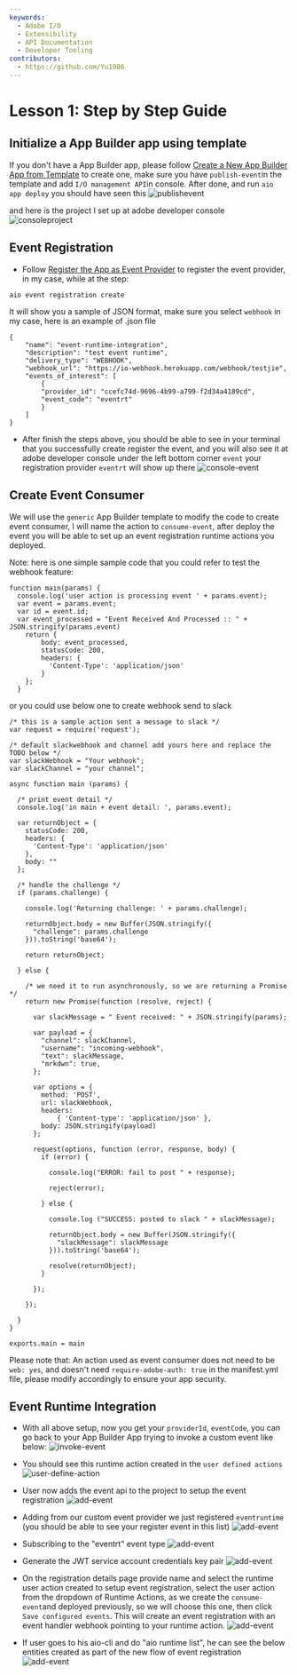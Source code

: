 ```yaml
---
keywords:
  - Adobe I/O
  - Extensibility
  - API Documentation
  - Developer Tooling
contributors:
  - https://github.com/Yu1986
---
```


# Lesson 1: Step by Step Guide

## Initialize a App Builder app using template 
If you don't have a App Builder app, please follow [Create a New App Builder App from Template](../event-driven/lesson1.md) to create one, make sure you have `publish-event`in the template and add `I/O management API`in console. After done, and run `aio app deploy` you should have seen this 
![publishevent](assets/publishevent-1.png)

and here is the project I set up at adobe developer console 
![consoleproject](assets/console-project-2.png)


## Event Registration

- Follow [Register the App as Event Provider](../event-driven/lesson2.md) to register the event provider, in my case, while at the step:
```
aio event registration create 
``` 
It will show you a sample of JSON format, make sure you select `webhook` in my case, here is an example of .json file
```
{
    "name": "event-runtime-integration",
    "description": "test event runtime",
    "delivery_type": "WEBHOOK",
    "webhook_url": "https://io-webhook.herokuapp.com/webhook/testjie",
    "events_of_interest": [
        {
        "provider_id": "ccefc74d-9696-4b99-a799-f2d34a4189cd",
        "event_code": "eventrt"
        }
    ]
}
```

- After finish the steps above, you should be able to see in your terminal that you successfully create register the event, and you will also see it at adobe developer console under the left bottom corner `event` your registration provider `eventrt` will show up there
![console-event](assets/console-event-3.png)

## Create Event Consumer 
We will use the `generic` App Builder template to modify the code to create event consumer, I will name the action to `consume-event`, after deploy the event you will be able to set up an event registration runtime actions you deployed.

Note: here is one simple sample code that you could refer to test the webhook feature: 
```
function main(params) {
  console.log('user action is processing event ' + params.event);
  var event = params.event;
  var id = event.id;
  var event_processed = "Event Received And Processed :: " + JSON.stringify(params.event)
    return {
        body: event_processed,
        statusCode: 200,
        headers: {
          'Content-Type': 'application/json'
        }
    };
  }
```
or you could use below one to create webhook send to slack 

```
/* this is a sample action sent a message to slack */
var request = require('request');

/* default slackwebhook and channel add yours here and replace the TODO below */
var slackWebhook = "Your webhook";
var slackChannel = "your channel";

async function main (params) {
  
  /* print event detail */
  console.log('in main + event detail: ', params.event);

  var returnObject = {
    statusCode: 200,
    headers: {
      'Content-Type': 'application/json'
    },
    body: ""
  };

  /* handle the challenge */
  if (params.challenge) {

    console.log('Returning challenge: ' + params.challenge);

    returnObject.body = new Buffer(JSON.stringify({
      "challenge": params.challenge
    })).toString('base64');

    return returnObject;

  } else {

    /* we need it to run asynchronously, so we are returning a Promise */
    return new Promise(function (resolve, reject) {

      var slackMessage = " Event received: " + JSON.stringify(params);

      var payload = {
        "channel": slackChannel,
        "username": "incoming-webhook",
        "text": slackMessage,
        "mrkdwn": true,
      };

      var options = {
        method: 'POST',
        url: slackWebhook,
        headers:
            { 'Content-type': 'application/json' },
        body: JSON.stringify(payload)
      };

      request(options, function (error, response, body) {
        if (error) {

          console.log("ERROR: fail to post " + response);

          reject(error);

        } else {

          console.log ("SUCCESS: posted to slack " + slackMessage);

          returnObject.body = new Buffer(JSON.stringify({
            "slackMessage": slackMessage
          })).toString('base64');

          resolve(returnObject);
        }

      });

    });

  }
}

exports.main = main
```
Please note that: An action used as event consumer does not need to be `web: yes`, and doesn't need `require-adobe-auth: true` in the manifest.yml file, please modify accordingly to ensure your app security. 

## Event Runtime Integration 

- With all above setup, now you get your `providerId`, `eventCode`, you can go back to your App Builder App trying to invoke a custom event like below: 
![invoke-event](assets/event-invoke-4.png)

- You should see this runtime action created in the `user defined actions` 
![user-define-action](assets/user-define-action-5.png)

- User now adds the event api to the project to setup the event registration
![add-event](assets/add-event-6.png)

- Adding from our custom event provider we just registered `eventruntime` (you should be able to see your register event in this list)
![add-event](assets/add-event-7.png)

- Subscribing to the "eventrt" event type
![add-event](assets/add-event-8.png)

- Generate the JWT service account credentials key pair
![add-event](assets/add-event-9.png)

- On the registration details page provide name and select the runtime user action created to setup event registration, select the user action from the dropdown of Runtime Actions, as we create the `consume-event`and deployed previously, so we will choose this one, then click `Save configured events`. This will create an event registration with an event handler webhook pointing to your runtime action.
![add-event](assets/add-event-10-3.png)

- If user goes to his aio-cli and do "aio runtime list", he can see the below entities created as part of the new flow of event registration
![add-event](assets/add-event-12.png)


